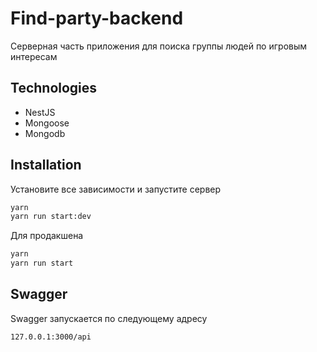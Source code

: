 # Find-party-backend

Серверная часть приложения для поиска группы людей по игровым интересам

## Technologies

- NestJS
- Mongoose
- Mongodb

## Installation

Установите все зависимости и запустите сервер

```sh
yarn
yarn run start:dev
```

Для продакшена

```sh
yarn
yarn run start
```

## Swagger

Swagger запускается по следующему адресу

```sh
127.0.0.1:3000/api
```
